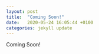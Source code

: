 ```yaml
---
layout: post
title:  "Coming Soon!"
date:   2020-05-24 16:05:44 +0100
categories: jekyll update
---
```

Coming Soon!
